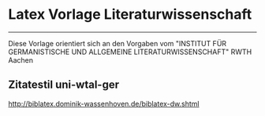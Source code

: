 # Latex Vorlage Literaturwissenschaft
---

Diese Vorlage orientiert sich an den Vorgaben vom
"INSTITUT FÜR GERMANISTISCHE UND ALLGEMEINE LITERATURWISSENSCHAFT" RWTH Aachen


## Zitatestil uni-wtal-ger 

http://biblatex.dominik-wassenhoven.de/biblatex-dw.shtml